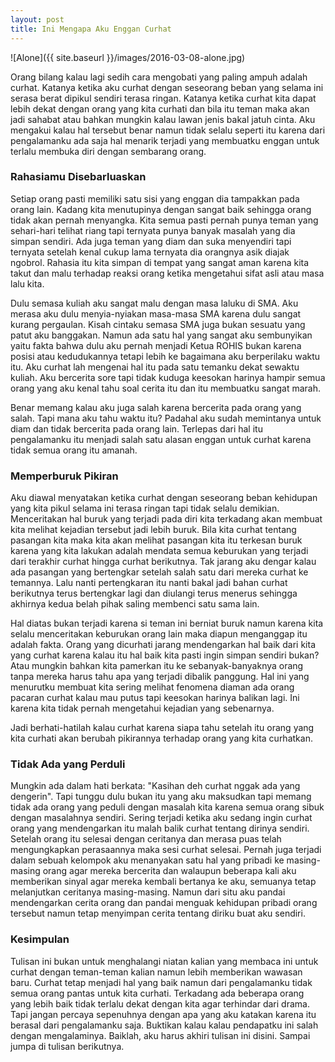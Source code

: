 ```yaml
---
layout: post
title: Ini Mengapa Aku Enggan Curhat
---
```

![Alone]({{ site.baseurl  }}/images/2016-03-08-alone.jpg)

Orang bilang kalau lagi sedih cara mengobati yang paling ampuh adalah curhat. Katanya ketika aku curhat dengan seseorang beban yang selama ini serasa berat dipikul sendiri terasa ringan. Katanya ketika curhat kita dapat lebih dekat dengan orang yang kita curhati dan bila itu teman maka akan jadi sahabat atau bahkan mungkin kalau lawan jenis bakal jatuh cinta. Aku mengakui kalau hal tersebut benar namun tidak selalu seperti itu karena dari pengalamanku ada saja hal menarik terjadi yang membuatku enggan untuk terlalu membuka diri dengan sembarang orang.
<!--more-->

### Rahasiamu Disebarluaskan

Setiap orang pasti memiliki satu sisi yang enggan dia tampakkan pada orang lain. Kadang kita menutupinya dengan sangat baik sehingga orang tidak akan pernah menyangka. Kita semua pasti pernah punya teman yang sehari-hari telihat riang tapi ternyata punya banyak masalah yang dia simpan sendiri. Ada juga teman yang diam dan suka menyendiri tapi ternyata setelah kenal cukup lama ternyata dia orangnya asik diajak ngobrol. Rahasia itu kita simpan di tempat yang sangat aman karena kita takut dan malu terhadap reaksi orang ketika mengetahui sifat asli atau masa lalu kita.

Dulu semasa kuliah aku sangat malu dengan masa laluku di SMA. Aku merasa aku dulu menyia-nyiakan masa-masa SMA karena dulu sangat kurang pergaulan. Kisah cintaku semasa SMA juga bukan sesuatu yang patut aku banggakan. Namun ada satu hal yang sangat aku sembunyikan yaitu fakta
bahwa dulu aku pernah menjadi Ketua ROHIS bukan karena posisi atau kedudukannya tetapi lebih ke bagaimana aku berperilaku waktu itu. Aku
curhat lah mengenai hal itu pada satu temanku dekat sewaktu kuliah. Aku bercerita sore tapi tidak kuduga keesokan harinya hampir semua
orang yang aku kenal tahu soal cerita itu dan itu membuatku sangat marah.

Benar memang kalau aku juga salah karena bercerita pada orang yang salah. Tapi mana aku tahu waktu itu? Padahal aku sudah memintanya untuk diam dan tidak bercerita pada orang lain. Terlepas dari hal itu pengalamanku itu menjadi salah satu alasan enggan untuk curhat karena tidak semua orang itu amanah.

### Memperburuk Pikiran

Aku diawal menyatakan ketika curhat dengan seseorang beban kehidupan yang kita pikul selama ini terasa ringan tapi tidak selalu demikian. Menceritakan hal buruk yang terjadi pada diri kita terkadang akan membuat kita melihat kejadian tersebut jadi lebih buruk. Bila kita curhat tentang pasangan kita maka kita akan melihat pasangan kita itu terkesan buruk karena yang kita lakukan adalah mendata semua keburukan yang terjadi dari terakhir curhat hingga curhat berikutnya. Tak jarang aku dengar kalau ada pasangan yang bertengkar setelah salah satu dari mereka curhat ke temannya. Lalu nanti pertengkaran itu nanti bakal jadi bahan curhat berikutnya terus bertengkar lagi dan diulangi terus menerus sehingga akhirnya kedua belah pihak saling membenci satu sama lain.

Hal diatas bukan terjadi karena si teman ini berniat buruk namun karena kita selalu menceritakan keburukan orang lain maka diapun menganggap itu adalah fakta. Orang yang dicurhati jarang mendengarkan hal baik dari kita yang curhat karena kalau itu hal baik kita pasti ingin simpan sendiri bukan? Atau mungkin bahkan kita pamerkan itu ke sebanyak-banyaknya orang tanpa mereka harus tahu apa yang terjadi dibalik panggung. Hal ini yang menurutku membuat kita sering melihat fenomena diaman ada orang pacaran curhat kalau mau putus tapi keesokan harinya balikan lagi. Ini karena kita tidak pernah mengetahui kejadian yang sebenarnya.

Jadi berhati-hatilah kalau curhat karena siapa tahu setelah itu orang yang kita curhati akan berubah pikirannya terhadap orang yang kita curhatkan.

### Tidak Ada yang Perduli

Mungkin ada dalam hati berkata: "Kasihan deh curhat nggak ada yang dengerin". Tapi tunggu dulu bukan itu yang aku maksudkan tapi memang tidak ada orang yang peduli dengan masalah kita karena semua orang sibuk dengan masalahnya sendiri. Sering terjadi ketika aku sedang ingin curhat orang yang mendengarkan itu malah balik curhat tentang dirinya sendiri. Setelah orang itu selesai dengan ceritanya dan merasa puas telah mengungkapkan perasaannya maka sesi curhat selesai. Pernah juga terjadi dalam sebuah kelompok aku menanyakan satu hal yang pribadi ke masing-masing orang agar mereka bercerita dan walaupun beberapa kali aku memberikan sinyal agar mereka kembali bertanya ke aku, semuanya tetap melanjutkan ceritanya masing-masing. Namun dari situ aku pandai mendengarkan cerita orang dan pandai menguak kehidupan pribadi orang tersebut namun tetap menyimpan cerita tentang diriku buat aku sendiri.

### Kesimpulan

Tulisan ini bukan untuk menghalangi niatan kalian yang membaca ini untuk curhat dengan teman-teman kalian namun lebih memberikan wawasan baru. Curhat tetap menjadi hal yang baik namun dari pengalamanku tidak semua orang pantas untuk kita curhati. Terkadang ada beberapa orang yang lebih baik tidak terlalu dekat dengan kita agar terhindar dari drama. Tapi jangan percaya sepenuhnya dengan apa yang aku katakan karena itu berasal dari pengalamanku saja. Buktikan kalau kalau pendapatku ini salah dengan mengalaminya. Baiklah, aku harus akhiri tulisan ini disini. Sampai jumpa di tulisan berikutnya.
